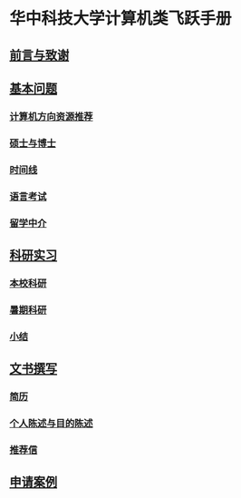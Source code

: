# 华中科技大学计算机类飞跃手册

## [前言与致谢](前言.md)

## [基本问题](基本问题/README.md)

### [计算机方向资源推荐](基本问题/计算机方向资源推荐.md)

### [硕士与博士](基本问题/硕士与博士.md)

### [时间线](基本问题/时间线.md)

### [语言考试](基本问题/英语考试.md)

### [留学中介](基本问题/留学中介.md)

## [科研实习](科研实习/README.md)

### [本校科研](科研实习/本校科研.md)

### [暑期科研](科研实习/暑期科研.md)

### [小结](科研实习/小结.md)

## [文书撰写](文书撰写/README.md)

### [简历](文书撰写/简历.md)

### [个人陈述与目的陈述](文书撰写/个人陈述与目的陈述.md)

### [推荐信](文书撰写/推荐信.md)

## [申请案例](申请案例/README.md)